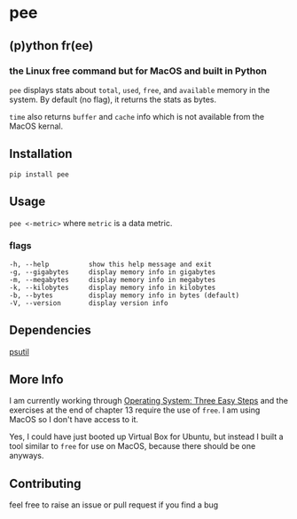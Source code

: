 # pee

## (p)ython fr(ee) 
### the Linux free command but for MacOS and built in Python

`pee` displays stats about `total`, `used`, `free`, and `available` memory in the system. By default (no flag), it returns the stats as bytes.

`time` also returns `buffer` and `cache` info which is not available from the MacOS kernal. 

## Installation
`pip install pee`

## Usage
`pee <-metric>` where `metric` is a data metric.  

### flags
```
-h, --help          show this help message and exit
-g, --gigabytes     display memory info in gigabytes
-m, --megabytes     display memory info in megabytes
-k, --kilobytes     display memory info in kilobytes
-b, --bytes         display memory info in bytes (default)
-V, --version       display version info
```

## Dependencies
[psutil](https://github.com/giampaolo/psutil)

## More Info
I am currently working through [Operating System: Three Easy Steps](http://pages.cs.wisc.edu/~remzi/OSTEP/) and the exercises at the end of chapter 13 require the use of `free`. I am using MacOS so I don't have access to it.

Yes, I could have just booted up Virtual Box for Ubuntu, but instead I built a tool similar to `free` for use on MacOS, because there should be one anyways.

## Contributing
feel free to raise an issue or pull request if you find a bug

